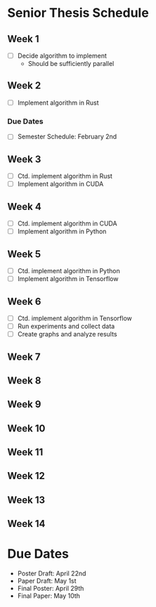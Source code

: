 # Senior Thesis Schedule

## Week 1

- [ ] Decide algorithm to implement
  - Should be sufficiently parallel

## Week 2

- [ ] Implement algorithm in Rust

### Due Dates

- [ ] Semester Schedule: February 2nd

## Week 3

- [ ] Ctd. implement algorithm in Rust
- [ ] Implement algorithm in CUDA

## Week 4

- [ ] Ctd. implement algorithm in CUDA
- [ ] Implement algorithm in Python

## Week 5

- [ ] Ctd. implement algorithm in Python
- [ ] Implement algorithm in Tensorflow

## Week 6

- [ ] Ctd. implement algorithm in Tensorflow
- [ ] Run experiments and collect data
- [ ] Create graphs and analyze results

## Week 7

## Week 8

## Week 9

## Week 10

## Week 11

## Week 12

## Week 13

## Week 14

# Due Dates

- Poster Draft: April 22nd
- Paper Draft: May 1st
- Final Poster: April 29th
- Final Paper: May 10th
